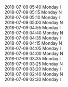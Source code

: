 2018-07-09 05:40 Monday  I  
2018-07-09 05:15 Monday  N  
2018-07-09 05:10 Monday  I  
2018-07-09 05:00 Monday  N  
2018-07-09 04:55 Monday  I  
2018-07-09 04:40 Monday  N  
2018-07-09 04:35 Monday  I  
2018-07-09 04:15 Monday  N  
2018-07-09 04:05 Monday  I  
2018-07-09 04:00 Monday  N  
2018-07-09 03:35 Monday  I  
2018-07-09 03:25 Monday  N  
2018-07-09 03:20 Monday  I  
2018-07-09 02:40 Monday  N  
2018-07-09 02:30 Monday  I  
